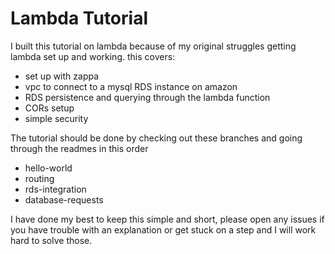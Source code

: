 # Lambda Tutorial

I built this tutorial on lambda because of my original struggles getting lambda
set up and working. this covers:

* set up with zappa
* vpc to connect to a mysql RDS instance on amazon
* RDS persistence and querying through the lambda function
* CORs setup
* simple security

The tutorial should be done by checking out these branches and going through the
readmes in this order

 * hello-world
 * routing
 * rds-integration
 * database-requests

I have done my best to keep this simple and short, please open any issues
if you have trouble with an explanation or get stuck on a step and I will
work hard to solve those.

